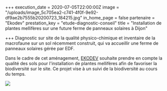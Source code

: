 +++
execution_date = 2020-07-05T22:00:00Z
image = "/uploads/image_5c705ea2-c741-4f0f-9e92-df9ae2b7555b20200723_184215.jpg"
in_home_page = false
partenaire = "Ekodev"
prestation_key = "etude-diagnostic-conseil"
title = "Installation de plantes mellifères sur une future ferme de panneaux solaires à Dijon"

+++
Diagnostic sur site de la qualité physico-chimique et inventaire de la macrofaune sur un sol récemment construit, qui va accueillir une ferme de panneaux solaires gérée par EDF.

Dans le cadre de cet aménagement, [EKODEV](https://ekodev.com/) souhaite prendre en compte la qualité des sols pour l'installation de plantes mellifères afin de favoriser la biodiversité sur le site. Ce projet vise à un suivi de la biodiversité au cours du temps. 

![](/uploads/screenshot_20200723-185044_map-marker.jpg)